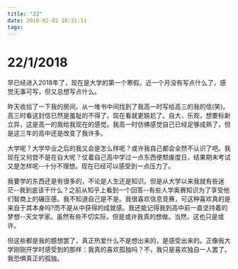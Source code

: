 ```yaml
---
title: "22"
date: 2018-02-02 18:31:11
tags: 
---
```


# 22/1/2018

早已经进入2018年了，现在是大学的第一个寒假。近一个月没有写点什么了，感觉无事可写，但又总想写点什么。

昨天收拾了一下我的房间，从一堆书中间找到了我高一时写给高三的我的信(笑)。高三时看这封信已然是羞耻的不得了，现在看就更尴尬了。自大，乐观，想要标新立异，这是高一的我给我现在的感觉。我高一时仿佛感觉自己已经足够成熟了，但是这三年的高中还是改变了我许多。

大学呢？大学毕业之后的我又会是怎么样呢？或许我自己都会全然不认识了吧。我现在又何尝不是在自大呢？仗着自己高中学过一点东西便颓废度日，结果期末考试又是怎样呢--十分不理想。现在已经可以感受到一点压力了。

我要学的东西还是有很多的，不论是人生还是知识。但是从大学以来我就有些迷茫--我到底该干什么？之前从知乎上看到一个回答--有些人学奥赛知识为了享受他们智商上的碾压感。我不知道自己是不是。我很喜欢信息竞赛，可这种喜欢真的是来自于其本身吗?而不是从中获得的成就感。我还能记得我到高中前一直坚持着的梦想--天文学家。虽然有些不切实际，但是或许我真的想做。当然，这也只是或许。

但这些都是我的臆想罢了，真正热爱什么不是想出来的，是感受出来的。正像我大学刚刚开学时感受到的那样：我真的喜欢孤独吗？不，我只是喜欢独自一人罢了。我恐惧真正的孤独。
